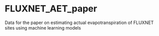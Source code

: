 # FLUXNET_AET_paper
Data for the paper on estimating actual evapotranspiration of FLUXNET sites using machine learning models
